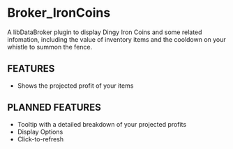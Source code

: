 Broker_IronCoins
================

A libDataBroker plugin to display Dingy Iron Coins and some related infomation, including the value of inventory items and the cooldown on your whistle to summon the fence.

FEATURES
--------

* Shows the projected profit of your items

PLANNED FEATURES
----------------

* Tooltip with a detailed breakdown of your projected profits
* Display Options
* Click-to-refresh